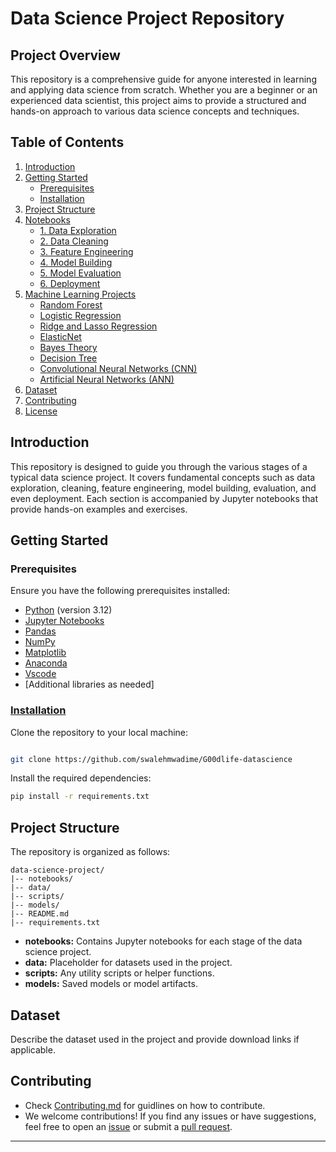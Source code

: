 
# Data Science Project Repository

## Project Overview

This repository is a comprehensive guide for anyone interested in learning and applying data science from scratch. Whether you are a beginner or an experienced data scientist, this project aims to provide a structured and hands-on approach to various data science concepts and techniques.

## Table of Contents

1. [Introduction](#introduction)
2. [Getting Started](#getting-started)
   - [Prerequisites](#prerequisites)
   - [Installation](#installation)
3. [Project Structure](#project-structure)
4. [Notebooks](#notebooks)
   - [1. Data Exploration](#1-data-exploration)
   - [2. Data Cleaning](#2-data-cleaning)
   - [3. Feature Engineering](#3-feature-engineering)
   - [4. Model Building](#4-model-building)
   - [5. Model Evaluation](#5-model-evaluation)
   - [6. Deployment](#6-deployment)
5. [Machine Learning Projects](#machine-learning-projects)
   - [Random Forest](https://colab.research.google.com/drive/1E6SUVg0U7JzkikkXCPIlSVaSuG_Ma1iL#scrollTo=n4JCAoOGYOkh)
   - [Logistic Regression](https://colab.research.google.com/drive/1eZP7a6Ss1m9yAcpXjqYbclJ1qX34zpaN#scrollTo=0AiNqv2LrSKU)
   - [Ridge and Lasso Regression](#ridge-and-lasso-regression)
   - [ElasticNet](#elasticnet)
   - [Bayes Theory](https://colab.research.google.com/drive/1ePDoO5bz1TSkbC6r5f4xjivqTV0xLI2O#scrollTo=0dSMlEx3KoL4)
   - [Decision Tree](#decision-tree)
   - [Convolutional Neural Networks (CNN)](https://colab.research.google.com/drive/11oTKn-_DsMX5716Esg9wMTO4Mkr5l6Su#scrollTo=DyJ2w63lXWQX)
   - [Artificial Neural Networks (ANN)](#artificial-neural-networks-ann)
6. [Dataset](#dataset)
7. [Contributing](#contributing)
8. [License](#license)

## Introduction 

This repository is designed to guide you through the various stages of a typical data science project. It covers fundamental concepts such as data exploration, cleaning, feature engineering, model building, evaluation, and even deployment. Each section is accompanied by Jupyter notebooks that provide hands-on examples and exercises.

## Getting Started

### Prerequisites

Ensure you have the following prerequisites installed:

- [Python](https://www.python.org/) (version 3.12)
- [Jupyter Notebooks](https://jupyter.org/)
- [Pandas](https://pandas.pydata.org/)
- [NumPy](https://numpy.org/)
- [Matplotlib](https://matplotlib.org/)
- [Anaconda](https://www.anaconda.com/download)
- [Vscode](https://code.visualstudio.com/download)
- [Additional libraries as needed]

### [Installation](https://github.com/swalehmwadime/G00dlife-datascience/blob/main/Contributing.md)

Clone the repository to your local machine:

```bash

git clone https://github.com/swalehmwadime/G00dlife-datascience

```

Install the required dependencies:

```bash
pip install -r requirements.txt
```

## Project Structure

The repository is organized as follows:

```
data-science-project/
|-- notebooks/
|-- data/
|-- scripts/
|-- models/
|-- README.md
|-- requirements.txt
```

- **notebooks:** Contains Jupyter notebooks for each stage of the data science project.
- **data:** Placeholder for datasets used in the project.
- **scripts:** Any utility scripts or helper functions.
- **models:** Saved models or model artifacts.


## Dataset

Describe the dataset used in the project and provide download links if applicable.

## Contributing
- Check [Contributing.md](https://github.com/swalehmwadime/G00dlife-datascience/blob/main/Contributing.md) for guidlines on how to contribute.<br>
- We welcome contributions! If you find any issues or have suggestions, feel free to open an [issue](https://github.com/swalehmwadime/G00dlife-datascience/issues) 
or submit a [pull request](https://github.com/swalehmwadime/G00dlife-datascience/pulls). <br>

---
